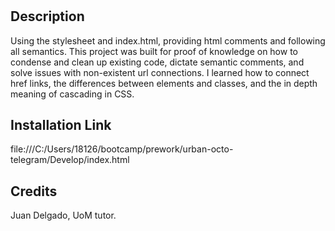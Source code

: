 
# <Horiseon-Challenge>

## Description

Using the stylesheet and index.html, providing html comments and following all semantics. This project was built for proof of knowledge on how to condense and clean up existing code, dictate semantic comments, and solve issues with non-existent url connections. I learned how to connect href links, the differences between elements and classes, and the in depth meaning of cascading in CSS. 

## Installation Link
  file:///C:/Users/18126/bootcamp/prework/urban-octo-telegram/Develop/index.html

## Credits

Juan Delgado, UoM tutor.

